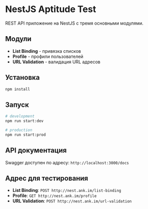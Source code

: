 # NestJS Aptitude Test

REST API приложение на NestJS с тремя основными модулями.

## Модули

- **List Binding** - привязка списков
- **Profile** - профили пользователей
- **URL Validation** - валидация URL адресов

## Установка

 ```bash
 npm install
 ```

## Запуск

 ```bash
 # development
 npm run start:dev

 # production
 npm run start:prod
 ```

## API документация

Swagger доступен по адресу: `http://localhost:3000/docs`

## Адрес для тестирования

- **List Binding**: `POST http://nest.ank.im/list-binding`
- **Profile**: `GET http://nest.ank.im/profile`
- **URL Validation**: `POST http://nest.ank.im/url-validation`

